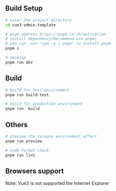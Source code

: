 ## Build Setup

```bash
# enter the project directory
cd vue3-admin-template

# pnpm address https://pnpm.io/zh/motivation
# install dependency(Recommend use pnpm)
# you can  use "npm -g i pnpm" to install pnpm 
pnpm i

# develop
pnpm run dev
```

## Build

```bash
# build for test environment
pnpm run build-test

# build for production environment
pnpm run  build
```

## Others

```bash
# preview the release environment effect
pnpm run preview

# code format check
pnpm run lint

```


## Browsers support

Note: Vue3 is not supported the Internet Explorer





